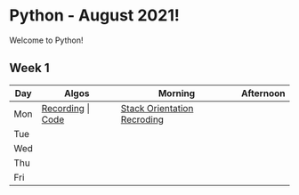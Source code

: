 # Python - August 2021!

Welcome to Python! 

## Week 1

 Day | Algos | Morning | Afternoon
 --- | --- | --- | ---
Mon | [Recording](https://youtu.be/rpqXKK7Qz40) &#124; [Code](https://github.com/KangKyungJin/September_Python/blob/main/Algos/W1/D1.js)| [Stack Orientation Recroding](https://youtu.be/souolbml0zM) | 
Tue |  |  | 
Wed |  |  | 
Thu |  |  | 
Fri |  |  | 

